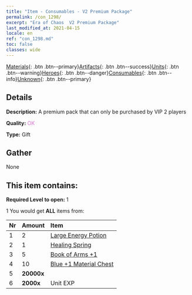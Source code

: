 ```yaml
---
title: "Item - Consumables - V2 Premium Package"
permalink: /con_1298/
excerpt: "Era of Chaos  V2 Premium Package"
last_modified_at: 2021-04-15
locale: en
ref: "con_1298.md"
toc: false
classes: wide
---
```

 [Materials](/Items/){: .btn .btn--primary}[Artifacts](/Items/Artifacts/){: .btn .btn--success}[Units](/Items/Units/){: .btn .btn--warning}[Heroes](/Items/Heroes/){: .btn .btn--danger}[Consumables](/Items/Consumables/){: .btn .btn--info}[Unknown](/Items/Unknown/){: .btn .btn--primary}

## Details
 **Description:** A premium pack that can only be purchased by VIP 2 players

 **Quality:** <span style="color: #DA70D6">OK</span>

 **Type:** Gift

## Gather

  None

## This item contains:

 **Required Level to open:** 1

 1 You would get **ALL** items  from:

  | Nr | Amount |     Item    |
  |:---|:-------|:------------|
  | 1 | 2 | [Large Energy Potion](/Items/con_706/) |  | 
  | 2 | 1 | [Healing Spring](/Items/con_1333/) |  | 
  | 3 | 5 | [Book of Arms +1](/Items/mat_25/) |  | 
  | 4 | 10 | [Blue +1 Material Chest](/Items/con_1257/) |  | 
  | 5 |  **20000x** | <i class="fas fa-coins"/> |  | 
  | 6 |  **2000x** | Unit EXP |  | 
